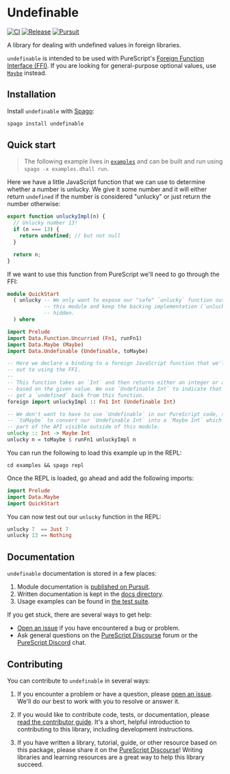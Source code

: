 # Undefinable

[![CI](https://github.com/ethul/purescript-undefinable/workflows/CI/badge.svg?branch=main)](https://github.com/ethul/purescript-undefinable/actions?query=workflow%3ACI+branch%3Amain)
[![Release](https://img.shields.io/github/release/ethul/purescript-undefinable.svg)](https://github.com/ethul/purescript-undefinable/releases)
[![Pursuit](https://pursuit.purescript.org/packages/purescript-undefinable/badge)](https://pursuit.purescript.org/packages/purescript-undefinable)

A library for dealing with undefined values in foreign libraries.

`undefinable` is intended to be used with PureScript's [Foreign Function Interface (FFI)](https://github.com/purescript/documentation/blob/master/guides/FFI.md). If you are looking for general-purpose optional values, use [`Maybe`](https://github.com/purescript/purescript-maybe) instead.

## Installation

Install `undefinable` with [Spago](https://github.com/purescript/spago):

```sh
spago install undefinable
```

## Quick start

> The following example lives in [`examples`](./examples) and can be built and run using `spago -x examples.dhall run`.

Here we have a little JavaScript function that we can use to determine whether a number is unlucky. We give it some number and it will either return `undefined` if the number is considered "unlucky" or just return the number otherwise:

```js
export function unluckyImpl(n) {
  // Unlucky number 13!
  if (n === 13) {
    return undefined; // but not null
  }

  return n;
}
```

If we want to use this function from PureScript we'll need to go through the FFI:

```purescript
module QuickStart
  ( unlucky -- We only want to expose our "safe" `unlucky` function outside of
            -- this module and keep the backing implementation (`unluckyImpl`)
            -- hidden.
  ) where

import Prelude
import Data.Function.Uncurried (Fn1, runFn1)
import Data.Maybe (Maybe)
import Data.Undefinable (Undefinable, toMaybe)

-- Here we declare a binding to a foreign JavaScript function that we'll call
-- out to using the FFI.
--
-- This function takes an `Int` and then returns either an integer or a `undefined`
-- based on the given value. We use `Undefinable Int` to indicate that we could
-- get a `undefined` back from this function.
foreign import unluckyImpl :: Fn1 Int (Undefinable Int)

-- We don't want to have to use `Undefinable` in our PureScript code, so we can use
-- `toMaybe` to convert our `Undefinable Int` into a `Maybe Int` which will then be
-- part of the API visible outside of this module.
unlucky :: Int -> Maybe Int
unlucky n = toMaybe $ runFn1 unluckyImpl n
```

You can run the following to load this example up in the REPL:

```
cd examples && spago repl
```

Once the REPL is loaded, go ahead and add the following imports:

```purescript
import Prelude
import Data.Maybe
import QuickStart
```

You can now test out our `unlucky` function in the REPL:

```purescript
unlucky 7  == Just 7
unlucky 13 == Nothing
```

## Documentation

`undefinable` documentation is stored in a few places:

1. Module documentation is [published on Pursuit](https://pursuit.purescript.org/packages/purescript-undefinable).
2. Written documentation is kept in the [docs directory](./docs).
3. Usage examples can be found in [the test suite](./test).

If you get stuck, there are several ways to get help:

- [Open an issue](https://github.com/ethul/purescript-undefinable/issues) if you have encountered a bug or problem.
- Ask general questions on the [PureScript Discourse](https://discourse.purescript.org) forum or the [PureScript Discord](https://purescript.org/chat) chat.

## Contributing

You can contribute to `undefinable` in several ways:

1. If you encounter a problem or have a question, please [open an issue](https://github.com/ethul/purescript-undefinable/issues). We'll do our best to work with you to resolve or answer it.

2. If you would like to contribute code, tests, or documentation, please [read the contributor guide](./CONTRIBUTING.md). It's a short, helpful introduction to contributing to this library, including development instructions.

3. If you have written a library, tutorial, guide, or other resource based on this package, please share it on the [PureScript Discourse](https://discourse.purescript.org)! Writing libraries and learning resources are a great way to help this library succeed.
